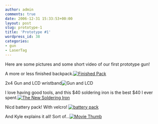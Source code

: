 ```yaml
---
author: admin
comments: true
date: 2006-12-31 15:33:53+00:00
layout: post
slug: prototype-1
title: 'Prototype #1'
wordpress_id: 38
categories:
- gun
- LaserTag
---
```


Here are some pictures and some short video of our first prototype gun!

A more or less finished backpack.[![Finished Pack](/uploads/dcam0040.thumbnail.JPG)](/uploads/dcam0040.JPG)

2x4 Gun and LCD wristband![![Gun and LCD](/uploads/dcam0039.thumbnail.JPG)](/uploads/dcam0039.JPG)

I love having good tools, and this $40 soldering iron is the best $40 I ever spent.[![The New Soldering Iron](/uploads/dcam0038.thumbnail.JPG)](/uploads/dcam0038.JPG)

Nicd battery pack! With velcro! [![battery pack](/uploads/dcam0037.thumbnail.JPG)](/uploads/dcam0037.JPG)

And Kyle explains it all! Sort of...[![Movie Thumb](/uploads/screenshot0.thumbnail.png)](/video/prototype.mov)
